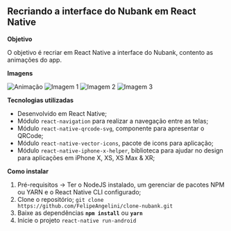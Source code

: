## **Recriando a interface do Nubank em React Native**

**Objetivo**

O objetivo é recriar em React Native a interface do Nubank, contento as animações do app.

**Imagens**

![Animação](https://github.com/FelipeAngelini/clone-nubank/blob/master/imagens/animacao.gif)
![Imagem 1](https://github.com/FelipeAngelini/clone-nubank/blob/master/imagens/imagem1.png)
![Imagem 2](https://github.com/FelipeAngelini/clone-nubank/blob/master/imagens/imagem2.png)
![Imagem 3](https://github.com/FelipeAngelini/clone-nubank/blob/master/imagens/imagem3.png)

**Tecnologias utilizadas**

 - Desenvolvido em React Native;
 - Módulo `react-navigation` para realizar a navegação entre as telas;
 - Módulo `react-native-qrcode-svg`, componente para apresentar o QRCode;
 - Módulo `react-native-vector-icons`, pacote de icons para aplicação;
 - Módulo `react-native-iphone-x-helper`, biblioteca para ajudar no design para aplicações em iPhone X, XS, XS Max & XR;
 
 **Como instalar**
1. Pré-requisitos -> Ter o NodeJS instalado, um gerenciar de pacotes NPM ou YARN e o React Native CLI configurado;
2. Clone o repositório;
````git clone https://github.com/FelipeAngelini/clone-nubank.git````
3. Baixe as dependências
**````npm install````** ou **````yarn````** 
4. Inicie o projeto
````react-native run-android```` 
